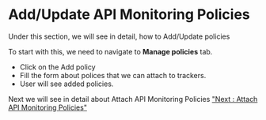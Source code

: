 Add/Update API Monitoring Policies
==================================

Under this section, we will see in detail, how to Add/Update policies

To start with this, we need to navigate to **Manage policies** tab.

-   Click on the Add policy
-   Fill the form about polices that we can attach to trackers.
-   User will see added policies.

Next we will see in detail about Attach API Monitoring Policies ["Next :
Attach API Monitoring Policies"](attach_policies_tracker)
